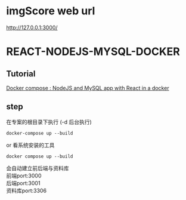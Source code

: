 # imgScore web url
http://127.0.0.1:3000/

# REACT-NODEJS-MYSQL-DOCKER 

Tutorial
---------

[Docker compose : NodeJS and MySQL app with React in a docker](http://www.bogotobogo.com/DevOps/Docker/Docker-React-Node-MySQL-App.php) 

step
---
在专案的根目录下执行 (-d 后台执行)
```
docker-compose up --build
```
or 看系统安装的工具
```
docker compose up --build
```
会自动建立前后端与资料库<br>
前端port:3000<br>
后端port:3001<br>
资料库port:3306<br>

